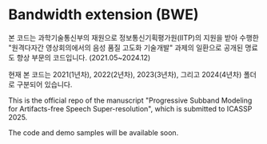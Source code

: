 # Bandwidth extension (BWE)
본 코드는 과학기술통신부의 재원으로 정보통신기획평가원(IITP)의 지원을 받아 수행한 "원격다자간 영상회의에서의 음성 품질 고도화 기술개발" 과제의 일환으로 공개된 명료도 향상 부문의 코드입니다. (2021.05~2024.12)   


현재 본 코드는 2021(1년차), 2022(2년차), 2023(3년차), 그리고 2024(4년차) 폴더로 구분되어 있습니다.

This is the official repo of the manuscript "Progressive Subband Modeling for Artifacts-free Speech Super-resolution", which is submitted to ICASSP 2025.

The code and demo samples will be available soon.